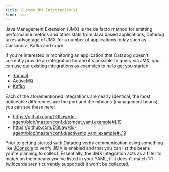 ```yaml
---
title: Custom JMX Integration(s)
kind: faq
---
```


Java Management Extension (JMX) is the de facto method for emitting performance metrics and other stats from Java based applications, Datadog takes advantage of JMX for a number of applications today such as Cassandra, Kafka and more.

If you're interested in monitoring an application that Datadog doesn't currently provide an integration for and it's possible to query via JMX, you can use our existing integrations as examples to help get you started:

* [Tomcat](https://github.com/DataDog/integrations-core/blob/master/tomcat/conf.yaml.example)
* [ActiveMQ](https://github.com/DataDog/integrations-core/blob/master/activemq/conf.yaml.example)
* [Kafka](https://github.com/DataDog/integrations-core/blob/master/kafka/conf.yaml.example )

Each of the aforementioned integrations are nearly identical, the most noticeable differences are the port and the mbeans (management beans), you can see these here:

* https://github.com/DBLaw/dd-agent/blob/master/conf.d/tomcat.yaml.example#L19
* https://github.com/DBLaw/dd-agent/blob/master/conf.d/activemq.yaml.example#L19

Prior to getting started with Datadog verify communication using something like [JConsole](http://en.wikipedia.org/wiki/JConsole) to verify JMX is enabled and that you can list the beans you're planning to collect. Essentially, the JMX Integration acts as a filter to match on the mbeans you've listed in your YAML, if it doesn't match 1:1 (wildcards aren't currently supported) it won't be collected.